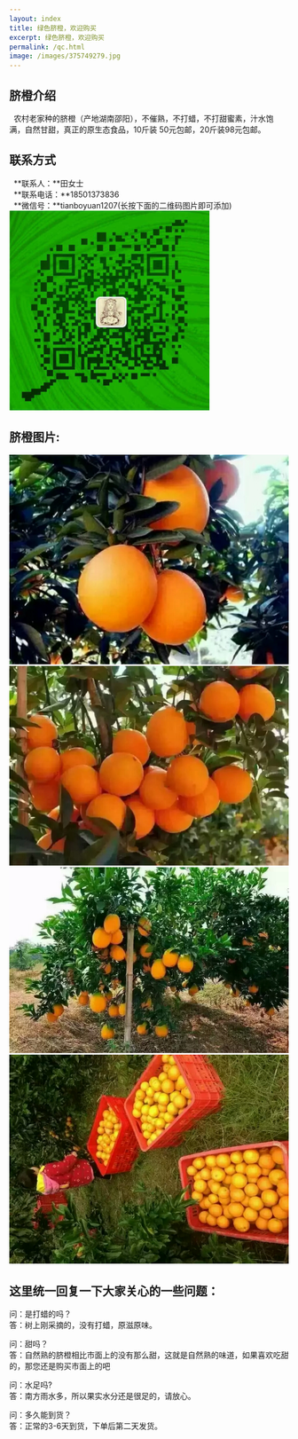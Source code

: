 ```yaml
---
layout: index
title: 绿色脐橙，欢迎购买
excerpt: 绿色脐橙，欢迎购买
permalink: /qc.html
image: /images/375749279.jpg
---
```

## 脐橙介绍 ##

&nbsp;&nbsp;农村老家种的脐橙（产地湖南邵阳），不催熟，不打蜡，不打甜蜜素，汁水饱满，自然甘甜，真正的原生态食品，10斤装 50元包邮，20斤装98元包邮。


## 联系方式 ##

&nbsp;&nbsp;**联系人：**田女士<br/>
&nbsp;&nbsp;**联系电话：**18501373836<br/>
&nbsp;&nbsp;**微信号：**tianboyuan1207(长按下面的二维码图片即可添加)<br/>
![](images/20151227151720.png)

## 脐橙图片: ##

![](images/375749279.jpg)
![](images/1317997195.jpg)
![](images/1179267267.jpg)
![](images/130893473.jpg)


## 这里统一回复一下大家关心的一些问题： ##

问：是打蜡的吗？<br/>
答：树上刚采摘的，没有打蜡，原滋原味。

问：甜吗？<br/>
答：自然熟的脐橙相比市面上的没有那么甜，这就是自然熟的味道，如果喜欢吃甜的，那您还是购买市面上的吧

问：水足吗?<br/>
答：南方雨水多，所以果实水分还是很足的，请放心。

问：多久能到货？<br/>
答：正常的3-6天到货，下单后第二天发货。
